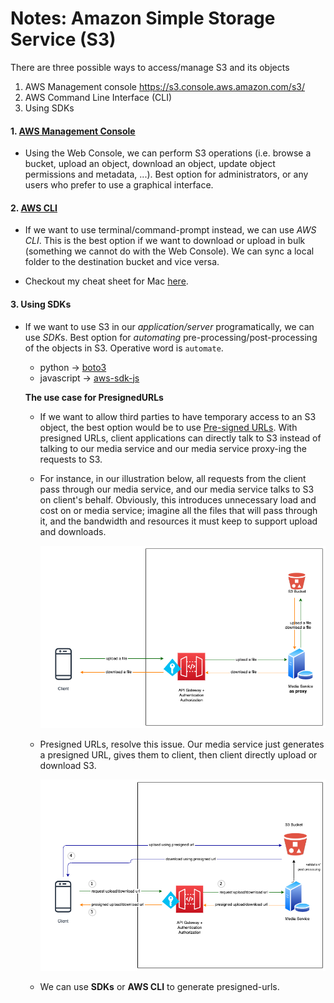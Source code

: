 # Notes: Amazon Simple Storage Service (S3)

There are three possible ways to access/manage S3 and its objects
1. AWS Management console https://s3.console.aws.amazon.com/s3/
1. AWS Command Line Interface (CLI)
1. Using SDKs
#### 1. [AWS Management Console](https://s3.console.aws.amazon.com/s3/)

-  Using the Web Console, we can perform S3 operations (i.e. browse a bucket, upload an object, download an object, update object permissions and metadata, ...). Best option for administrators, or any users who prefer to use a graphical interface.

#### 2. [AWS CLI](https://docs.aws.amazon.com/polly/latest/dg/setup-aws-cli.html)

- If we want to use terminal/command-prompt instead, we can use *AWS CLI*. This is the best option if we want to download or upload in bulk (something we cannot do with the Web Console). We can sync a local folder to the destination bucket and vice versa.

- Checkout my cheat sheet for Mac [here](https://gist.github.com/cereblanco/5d1dc6687d426d644c02141d0de90ef0).

#### 3. Using SDKs

- If we want to use S3 in our *application/server* programatically, we can use *SDK*s. Best option for *automating* pre-processing/post-processing of the objects in S3. Operative word is `automate`.

  - python -> [boto3](https://github.com/boto/boto3)
  - javascript -> [aws-sdk-js](https://github.com/aws/aws-sdk-js)

  **The use case for PresignedURLs**

  - If we want to allow third parties to have temporary access to an S3 object, the best option would be to use [Pre-signed URLs](https://boto3.amazonaws.com/v1/documentation/api/latest/guide/s3-presigned-urls.html). With presigned URLs, client applications can directly talk to S3 instead of talking to our media service and our media service proxy-ing the requests to S3.

  - For instance, in our illustration below, all requests from the client pass through our media service, and our media service talks to S3 on client's behalf. Obviously, this introduces unnecessary load and cost on or media service; imagine all the files that will pass through it, and the bandwidth and resources it must keep to support upload and downloads.

    ![Pre-signed URLs](media-service-as-proxy.png)

  - Presigned URLs, resolve this issue. Our media service just generates a presigned URL, gives them to client, then client directly upload or download S3.

    ![Pre-signed URLs](presigned-urls-flow.png)

  - We can use **SDKs** or **AWS CLI** to generate presigned-urls.
